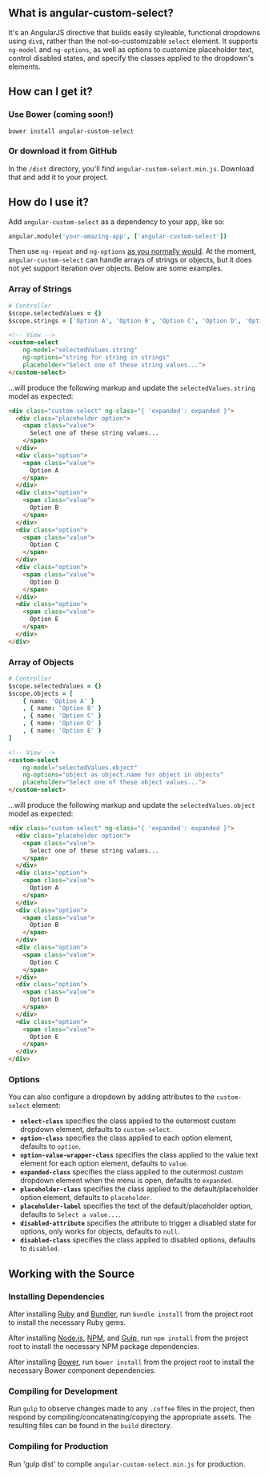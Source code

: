 ## What is angular-custom-select?

It's an AngularJS directive that builds easily styleable, functional dropdowns using `div`s, rather than the not-so-customizable `select` element. It supports `ng-model` and `ng-options`, as well as options to customize placeholder text, control disabled states, and specify the classes applied to the dropdown's elements.


## How can I get it?

### Use Bower (coming soon!)

```
bower install angular-custom-select
```

### Or download it from GitHub

In the `/dist` directory, you'll find `angular-custom-select.min.js`. Download that and add it to your project.


## How do I use it?

Add `angular-custom-select` as a dependency to your app, like so:

```coffeescript
angular.module('your-amazing-app', ['angular-custom-select'])
```

Then use `ng-repeat` and `ng-options` [as you normally would](https://docs.angularjs.org/api/ng/directive/select). At the moment, `angular-custom-select` can handle arrays of strings or objects, but it does not yet support iteration over objects. Below are some examples.

### Array of Strings

```coffeescript
# Controller
$scope.selectedValues = {}
$scope.strings = ['Option A', 'Option B', 'Option C', 'Option D', 'Option E'] 
```

```html
<!-- View -->
<custom-select
	ng-model="selectedValues.string"
	ng-options="string for string in strings"
	placeholder="Select one of these string values...">
</custom-select>
```

...will produce the following markup and update the `selectedValues.string` model as expected:


```html
<div class="custom-select" ng-class="{ 'expanded': expanded }">
  <div class="placeholder option">
    <span class="value">
      Select one of these string values...
    </span>
  </div>
  <div class="option">
    <span class="value">
      Option A
    </span>
  </div>
  <div class="option">
    <span class="value">
      Option B
    </span>
  </div>
  <div class="option">
    <span class="value">
      Option C
    </span>
  </div>
  <div class="option">
    <span class="value">
      Option D
    </span>
  </div>
  <div class="option">
    <span class="value">
      Option E
    </span>
  </div>
</div>	
```

### Array of Objects

```coffeescript
# Controller
$scope.selectedValues = {}
$scope.objects = [
 	{ name: 'Option A' }
 	, { name: 'Option B' }
 	, { name: 'Option C' }
 	, { name: 'Option D' }
	, { name: 'Option E' }
]
```

```html
<!-- View -->
<custom-select
	ng-model="selectedValues.object"
	ng-options="object as object.name for object in objects"
	placeholder="Select one of these object values...">
</custom-select> 
```

...will produce the following markup and update the `selectedValues.object` model as expected:


```html
<div class="custom-select" ng-class="{ 'expanded': expanded }">
  <div class="placeholder option">
    <span class="value">
      Select one of these string values...
    </span>
  </div>
  <div class="option">
    <span class="value">
      Option A
    </span>
  </div>
  <div class="option">
    <span class="value">
      Option B
    </span>
  </div>
  <div class="option">
    <span class="value">
      Option C
    </span>
  </div>
  <div class="option">
    <span class="value">
      Option D
    </span>
  </div>
  <div class="option">
    <span class="value">
      Option E
    </span>
  </div>
</div>
```

### Options

You can also configure a dropdown by adding attributes to the `custom-select` element:

- __`select-class`__ specifies the class applied to the outermost custom dropdown element, defaults to `custom-select`.
- __`option-class`__ specifies the class applied to each option element, defaults to `option`.
- __`option-value-wrapper-class`__ specifies the class applied to the value text element for each option element, defaults to `value`.
- __`expanded-class`__ specifies the class applied to the outermost custom dropdown element when the menu is open, defaults to `expanded`.
- __`placeholder-class`__ specifies the class applied to the default/placeholder option element, defaults to `placeholder`.
- __`placeholder-label`__ specifies the text of the default/placeholder option, defaults to `Select a value...`.
- __`disabled-attribute`__ specifies the attribute to trigger a disabled state for options, only works for objects, defaults to `null`.
- __`disabled-class`__ specifies the class applied to disabled options, defaults to `disabled`.

## Working with the Source

### Installing Dependencies

After installing [Ruby](https://www.ruby-lang.org/en/) and [Bundler](http://bundler.io/), run `bundle install` from the project root to install the necessary Ruby gems.

After installing [Node.js](http://nodejs.org/), [NPM](https://npmjs.org/), and [Gulp](https://github.com/gulpjs/gulp), run `npm install` from the project root to install the necessary NPM package dependencies.

After installing [Bower](http://bower.io), run `bower install` from the project root to install the necessary Bower component dependencies.


### Compiling for Development

Run `gulp` to observe changes made to any `.coffee` files in the project, then respond by compiling/concatenating/copying the appropriate assets. The resulting files can be found in the `build` directory.


### Compiling for Production

Run 'gulp dist' to compile `angular-custom-select.min.js` for production.